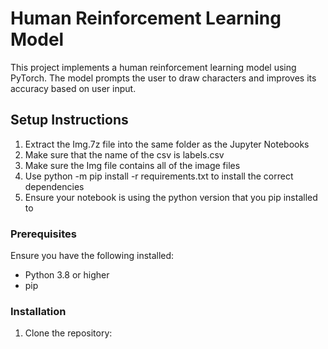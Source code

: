 # Human Reinforcement Learning Model

This project implements a human reinforcement learning model using PyTorch. The model prompts the user to draw characters and improves its accuracy based on user input.

## Setup Instructions
1. Extract the Img.7z file into the same folder as the Jupyter Notebooks
2. Make sure that the name of the csv is labels.csv
3. Make sure the Img file contains all of the image files
4. Use python -m pip install -r requirements.txt to install the correct dependencies
5. Ensure your notebook is using the python version that you pip installed to

### Prerequisites

Ensure you have the following installed:
- Python 3.8 or higher
- pip

### Installation

1. Clone the repository: 
    